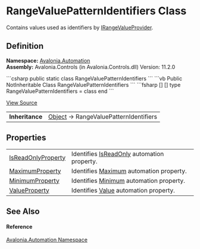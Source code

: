 # RangeValuePatternIdentifiers Class


Contains values used as identifiers by <a href="T_Avalonia_Automation_Provider_IRangeValueProvider">IRangeValueProvider</a>.



## Definition
**Namespace:** <a href="N_Avalonia_Automation">Avalonia.Automation</a>  
**Assembly:** Avalonia.Controls (in Avalonia.Controls.dll) Version: 11.2.0

<Tabs groupId="api-code-preview">
<TabItem value="csharp" label="C#">
```csharp
public static class RangeValuePatternIdentifiers
```
</TabItem>
<TabItem value="vb" label="VB">
```vb
Public NotInheritable Class RangeValuePatternIdentifiers
```
</TabItem>
<TabItem value="fsharp" label="F#">
```fsharp
[<AbstractClassAttribute>]
[<SealedAttribute>]
type RangeValuePatternIdentifiers = class end
```
</TabItem>
</Tabs>



<a href="https://github.com/AvaloniaUI/Avalonia/tree/master/src/Avalonia.Controls/Automation/RangeValuePatternIdentifiers.cs" title="View the source code">View Source</a>

<table>
<tr><td><strong>Inheritance</strong></td><td><a href="https://learn.microsoft.com/dotnet/api/system.object" target="_blank" rel="noopener noreferrer">Object</a>  →  RangeValuePatternIdentifiers</td></tr>
</table>



## Properties
<table>
<tr>
<td><a href="P_Avalonia_Automation_RangeValuePatternIdentifiers_IsReadOnlyProperty">IsReadOnlyProperty</a></td>
<td>Identifies <a href="P_Avalonia_Automation_Provider_IRangeValueProvider_IsReadOnly">IsReadOnly</a> automation property.</td>
</tr>
<tr>
<td><a href="P_Avalonia_Automation_RangeValuePatternIdentifiers_MaximumProperty">MaximumProperty</a></td>
<td>Identifies <a href="P_Avalonia_Automation_Provider_IRangeValueProvider_Maximum">Maximum</a> automation property.</td>
</tr>
<tr>
<td><a href="P_Avalonia_Automation_RangeValuePatternIdentifiers_MinimumProperty">MinimumProperty</a></td>
<td>Identifies <a href="P_Avalonia_Automation_Provider_IRangeValueProvider_Minimum">Minimum</a> automation property.</td>
</tr>
<tr>
<td><a href="P_Avalonia_Automation_RangeValuePatternIdentifiers_ValueProperty">ValueProperty</a></td>
<td>Identifies <a href="P_Avalonia_Automation_Provider_IRangeValueProvider_Value">Value</a> automation property.</td>
</tr>
</table>

## See Also


#### Reference
<a href="N_Avalonia_Automation">Avalonia.Automation Namespace</a>  
